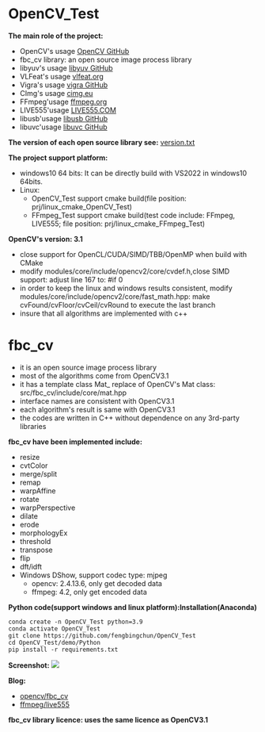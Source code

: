 # OpenCV_Test
**The main role of the project:**
- OpenCV's usage [OpenCV GitHub](https://github.com/opencv/opencv)
- fbc_cv library: an open source image process library
- libyuv's usage [libyuv GitHub](https://github.com/lemenkov/libyuv)
- VLFeat's usage [vlfeat.org](http://www.vlfeat.org/)
- Vigra's usage [vigra GitHub](https://github.com/ukoethe/vigra)
- CImg's usage [cimg.eu](http://www.cimg.eu/)
- FFmpeg'usage [ffmpeg.org](https://ffmpeg.org/)
- LIVE555'usage [LIVE555.COM](http://live555.com/)
- libusb'usage [libusb GitHub](https://github.com/libusb/libusb)
- libuvc'usage [libuvc GitHub](https://github.com/libuvc/libuvc)


**The version of each open source library see:** [version.txt](https://github.com/fengbingchun/OpenCV_Test/blob/master/src/version.txt)

**The project support platform:**
- windows10 64 bits: It can be directly build with VS2022 in windows10 64bits.
- Linux:
	- OpenCV_Test support cmake build(file position: prj/linux_cmake_OpenCV_Test)
	- FFmpeg_Test support cmake build(test code include: FFmpeg, LIVE555; file position: prj/linux_cmake_FFmpeg_Test)

**OpenCV's version: 3.1**
- close support for OpenCL/CUDA/SIMD/TBB/OpenMP when build with CMake
- modify modules/core/include/opencv2/core/cvdef.h,close SIMD support: adjust line 167 to: #if 0
- in order to keep the linux and windows results consistent, modify modules/core/include/opencv2/core/fast_math.hpp: make cvFound/cvFloor/cvCeil/cvRound to execute the last branch
- insure that all algorithms are implemented with c++

# fbc_cv
- it is an open source image process library
- most of the algorithms come from OpenCV3.1
- it has a template class Mat_ replace of OpenCV's Mat class: src/fbc_cv/include/core/mat.hpp
- interface names are consistent with OpenCV3.1
- each algorithm's result is same with OpenCV3.1
- the codes are written in C++ without dependence on any 3rd-party libraries

**fbc_cv have been implemented include:**
- resize
- cvtColor
- merge/split
- remap
- warpAffine
- rotate
- warpPerspective
- dilate
- erode
- morphologyEx
- threshold
- transpose
- flip
- dft/idft
- Windows DShow, support codec type: mjpeg
	- opencv: 2.4.13.6, only get decoded data
	- ffmpeg: 4.2, only get encoded data

**Python code(support windows and linux platform):Installation(Anaconda)**
```
conda create -n OpenCV_Test python=3.9
conda activate OpenCV_Test
git clone https://github.com/fengbingchun/OpenCV_Test
cd OpenCV_Test/demo/Python
pip install -r requirements.txt
```

**Screenshot:**
![](https://github.com/fengbingchun/OpenCV_Test/blob/master/prj/x86_x64_vc12/Screenshot.png)

**Blog:**
- [opencv/fbc_cv](https://blog.csdn.net/fengbingchun/article/category/721609)
- [ffmpeg/live555](https://blog.csdn.net/fengbingchun/article/category/3069675)

**fbc_cv library licence: uses the same licence as OpenCV3.1**

